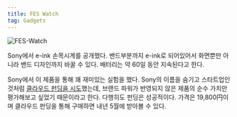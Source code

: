 ```yaml
---
title: FES Watch
tag: Gadgets
---
```

![FES-Watch](https://lh4.googleusercontent.com/--B07ZY11Izg/VH---KomN8I/AAAAAAAAHHA/oYQ7sMxezX0/s800/fes-watch.gif "FES-Watch")

Sony에서 e-ink 손목시계를 공개했다. 밴드부분까지 e-ink로 되어있어서 화면뿐만 아니라 밴드 디자인까지 바꿀 수 있다. 배터리는 약 60일 동안 지속된다고 한다.

Sony에서 이 제품을 통해 꽤 재미있는 실험을 했다. Sony의 이름을 숨기고 스타트업인 것처럼 [클라우드 펀딩을 시도](https://www.makuake.com/project/feswatchreturns/)했는데, 브랜드 파워가 반영되지 않은 제품의 순수 가치만 평가해보고 싶었기 때문이라고 한다. 다행히도 펀딩은 성공적이다. 가격은 19,800円이며 클라우드 펀딩을 통해 구매하면 내년 5월에 받아볼 수 있다.